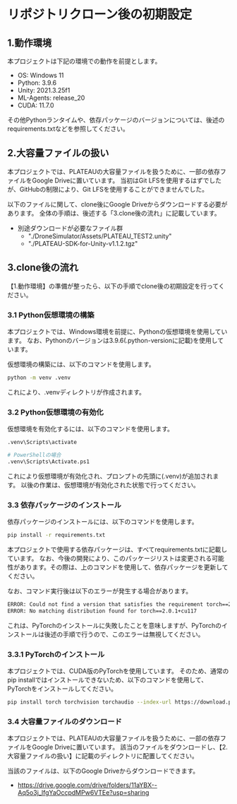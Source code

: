 # リポジトリクローン後の初期設定

## 1.動作環境
本プロジェクトは下記の環境での動作を前提とします。

* OS: Windows 11
* Python: 3.9.6
* Unity: 2021.3.25f1
* ML-Agents: release_20
* CUDA: 11.7.0

その他Pythonランタイムや、依存パッケージのバージョンについては、後述のrequirements.txtなどを参照してください。


## 2.大容量ファイルの扱い
本プロジェクトでは、PLATEAUの大容量ファイルを扱うために、一部の依存ファイルをGoogle Driveに置いています。
当初はGit LFSを使用するはずでしたが、GitHubの制限により、Git LFSを使用することができませんでした。

以下のファイルに関して、clone後にGoogle Driveからダウンロードする必要があります。
全体の手順は、後述する「3.clone後の流れ」に記載しています。

* 別途ダウンロードが必要なファイル群
    * "./DroneSimulator/Assets/PLATEAU_TEST2.unity"
    * "./PLATEAU-SDK-for-Unity-v1.1.2.tgz"

## 3.clone後の流れ
【1.動作環境】の準備が整ったら、以下の手順でclone後の初期設定を行ってください。

### 3.1 Python仮想環境の構築
本プロジェクトでは、Windows環境を前提に、Pythonの仮想環境を使用しています。
なお、Pythonのバージョンは3.9.6(.python-versionに記載)を使用しています。

仮想環境の構築には、以下のコマンドを使用します。
```bash
python -m venv .venv
```
これにより、.venvディレクトリが作成されます。

### 3.2 Python仮想環境の有効化
仮想環境を有効化するには、以下のコマンドを使用します。
```bash
.venv\Scripts\activate

# PowerShellの場合
.venv\Scripts\Activate.ps1
```
これにより仮想環境が有効化され、プロンプトの先頭に(.venv)が追加されます。
以後の作業は、仮想環境が有効化された状態で行ってください。

### 3.3 依存パッケージのインストール
依存パッケージのインストールには、以下のコマンドを使用します。
```bash
pip install -r requirements.txt
```
本プロジェクトで使用する依存パッケージは、すべてrequirements.txtに記載しています。
なお、今後の開発により、このパッケージリストは変更される可能性があります。その際は、上のコマンドを使用して、依存パッケージを更新してください。

なお、コマンド実行後は以下のエラーが発生する場合があります。
```bash
ERROR: Could not find a version that satisfies the requirement torch==2.0.1+cu117 (from versions: 1.7.1, 1.8.0, 1.8.1, 1.9.0, 1.9.1, 1.10.0, 1.10.1, 1.10.2, 1.11.0, 1.12.0, 1.12.1, 1.13.0, 1.13.1, 2.0.0, 2.0.1)
ERROR: No matching distribution found for torch==2.0.1+cu117
```
これは、PyTorchのインストールに失敗したことを意味しますが、PyTorchのインストールは後述の手順で行うので、このエラーは無視してください。

### 3.3.1 PyTorchのインストール
本プロジェクトでは、CUDA版のPyTorchを使用しています。
そのため、通常のpip installではインストールできないため、以下のコマンドを使用して、PyTorchをインストールしてください。
```bash
pip install torch torchvision torchaudio --index-url https://download.pytorch.org/whl/cu117
```
### 3.4 大容量ファイルのダウンロード
本プロジェクトでは、PLATEAUの大容量ファイルを扱うために、一部の依存ファイルをGoogle Driveに置いています。
該当のファイルをダウンロードし、【2.大容量ファイルの扱い】に記載のディレクトリに配置してください。

当該のファイルは、以下のGoogle Driveからダウンロードできます。
* https://drive.google.com/drive/folders/11aYBX--Aq5o3j_lfgYaOccpdMPw6VTEe?usp=sharing








